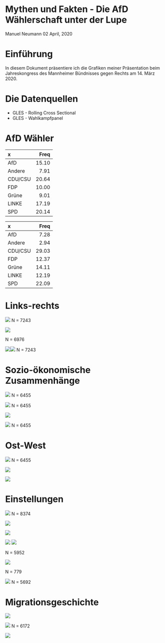 Mythen und Fakten - Die AfD Wählerschaft unter der Lupe
================
Manuel Neumann
02 April, 2020

# Einführung

In diesem Dokument präsentiere ich die Grafiken meiner Präsentation beim
Jahreskongress des Mannheimer Bündnisses gegen Rechts am 14. März 2020.

# Die Datenquellen

  - GLES - Rolling Cross Sectional
  - GLES - Wahlkampfpanel

# AfD Wähler

| x       |  Freq |
| :------ | ----: |
| AfD     | 15.10 |
| Andere  |  7.91 |
| CDU/CSU | 20.64 |
| FDP     | 10.00 |
| Grüne   |  9.01 |
| LINKE   | 17.19 |
| SPD     | 20.14 |

| x       |  Freq |
| :------ | ----: |
| AfD     |  7.28 |
| Andere  |  2.94 |
| CDU/CSU | 29.03 |
| FDP     | 12.37 |
| Grüne   | 14.11 |
| LINKE   | 12.19 |
| SPD     | 22.09 |

# Links-rechts

![](plots/MgR-links-rechts-1.png)<!-- --> N = 7243

![](plots/MgR-links-rechts-immi-1.png)<!-- -->

N = 6976

![](plots/MgR-links-rechts-gender-1.png)<!-- -->![](plots/MgR-links-rechts-gender-1.gif)<!-- -->
N = 7243

# Sozio-ökonomische Zusammenhänge

![](plots/MgR-gender_plot-1.png)<!-- --> N = 6455

![](plots/MgR-age_plot-1.png)<!-- --> N = 6455

![](plots/MgR-ageplot2-1.png)<!-- -->

![](plots/MgR-ageplot3-1.png)<!-- --> N = 6455

# Ost-West

![](plots/MgR-ostwest_plot-1.png)<!-- --> N = 6455

![](plots/MgR-ostwest_plot1-1.png)<!-- -->

![](plots/MgR-ostwest_model-1.png)<!-- -->

# Einstellungen

![](plots/MgR-outgroup_plot1-1.png)<!-- --> N = 8374

![](plots/MgR-outgroup_plot2a-1.png)<!-- -->

![](plots/MgR-outgroup_plot2b-1.png)<!-- -->

![](plots/MgR-outgroup_plot2c-1.png)<!-- -->
![](plots/MgR-outgroup_plot2d-1.png)<!-- -->

N = 5952

![](plots/MgR-outgroup_plot_extreme1-1.png)<!-- -->

N = 779

![](plots/MgR-outgroup_plot_extreme2-1.png)<!-- --> N = 5692

# Migrationsgeschichte

![](plots/MgR-migration-1.png)<!-- -->

![](plots/MgR-migration1-1.png)<!-- --> N = 6172

![](plots/MgR-eltern-plot-1.png)<!-- -->
